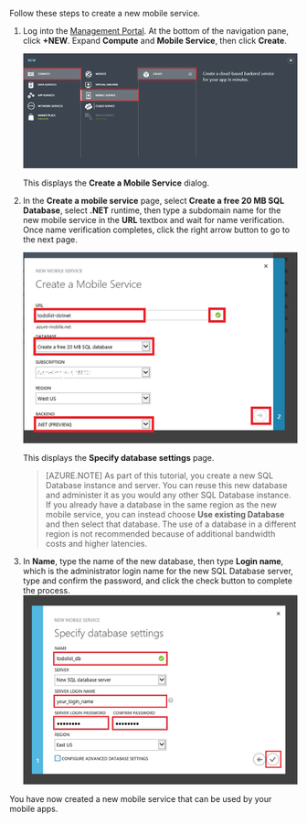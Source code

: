 

Follow these steps to create a new mobile service.

1.	Log into the [Management Portal](https://manage.windowsazure.cn/). At the bottom of the navigation pane, click **+NEW**. Expand **Compute** and **Mobile Service**, then click **Create**.
	
	![](./media/mobile-services-dotnet-backend-create-new-service/mobile-create.png)

	This displays the **Create a Mobile Service** dialog.

2.	In the **Create a mobile service** page, select **Create a free 20 MB SQL Database**, select **.NET** runtime, then type a subdomain name for the new mobile service in the **URL** textbox and wait for name verification. Once name verification completes, click the right arrow button to go to the next page.	

	![](./media/mobile-services-dotnet-backend-create-new-service/mobile-create-page1.png)

   	This displays the **Specify database settings** page.

	> [AZURE.NOTE] As part of this tutorial, you create a new SQL Database instance and server. You can reuse this new database and administer it as you would any other SQL Database instance. If you already have a database in the same region as the new mobile service, you can instead choose **Use existing Database** and then select that database. The use of a database in a different region is not recommended because of additional bandwidth costs and higher latencies.

3.	In **Name**, type the name of the new database, then type **Login name**, which is the administrator login name for the new SQL Database server, type and confirm the password, and click the check button to complete the process.
	![](./media/mobile-services-dotnet-backend-create-new-service/mobile-create-page2.png)

You have now created a new mobile service that can be used by your mobile apps.
